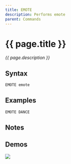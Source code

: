 ```yaml
---
title: EMOTE
description: Performs emote
parent: Commands
---
```


# {{ page.title }}

_{{ page.description }}_

## Syntax

```java
EMOTE emote 
```

## Examples

```java
EMOTE DANCE
```

## Notes


## Demos

![](https://i.imgur.com/3E6hRi4.gif)

